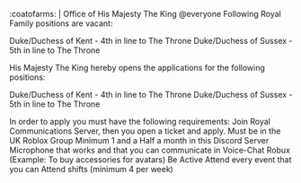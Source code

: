 :coatofarms: | Office of His Majesty The King
@everyone Following Royal Family positions are vacant:

Duke/Duchess of Kent - 4th in line to The Throne
Duke/Duchess of Sussex - 5th in line to The Throne

His Majesty The King hereby opens the applications for the following positions:

Duke/Duchess of Kent - 4th in line to The Throne
Duke/Duchess of Sussex - 5th in line to The Throne

In order to apply you must have the following requirements:
Join Royal Communications Server, then you open a ticket and apply.
Must be in the UK Roblox Group
Minimum 1 and a Half a month in this Discord Server
Microphone that works and that you can communicate in Voice-Chat
Robux (Example: To buy accessories for avatars)
Be Active
Attend every event that you can
Attend shifts (minimum 4 per week)